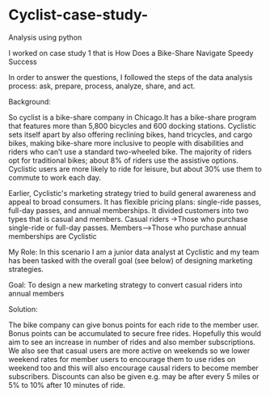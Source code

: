 # Cyclist-case-study-
Analysis using python

I worked on case study 1 that is How Does a Bike-Share Navigate Speedy Success

In order to answer the questions, I followed the steps of the data analysis process: ask, prepare, process, analyze, share, and act.

Background:

So cyclist is a  bike-share company in Chicago.It has a  bike-share program that features more than 5,800 bicycles and 600 docking stations. Cyclistic sets itself apart by also offering reclining bikes, hand tricycles, and cargo bikes, making bike-share more inclusive to people with
disabilities and riders who can’t use a standard two-wheeled bike. The majority of riders opt for traditional bikes; about 8% of riders use the assistive options. Cyclistic users are more likely to ride for leisure, but about 30% use them to commute to work each day.

Earlier, Cyclistic's marketing strategy tried to build general awareness and appeal to broad consumers. It has flexible pricing plans: single-ride passes, full-day passes, and annual memberships. It divided customers into two types that is casual and members.
Casual riders →Those who purchase single-ride or full-day passes.
Members-->Those who purchase annual memberships are Cyclistic 

My Role: In this scenario I am a junior data analyst at Cyclistic and my team has been tasked with the overall goal (see below) of designing marketing strategies. 

Goal: To design a new marketing strategy to convert casual riders into annual members

Solution:

The bike company can give bonus points for each ride to the member user. Bonus points can be accumulated to secure free rides. Hopefully this would aim to see an increase in number of rides and also member subscriptions.
We also see that casual users are more active on weekends so we lower weekend rates for member users to encourage them to use rides on weekend too and this will also encourage causal riders to become member subscribers.
Discounts can also be given e.g. may be after every 5 miles or 5% to 10% after 10 minutes of ride.
